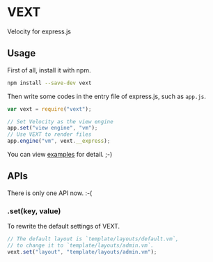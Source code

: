 # VEXT

Velocity for express.js

## Usage

First of all, install it with npm.

```bash
npm install --save-dev vext
```

Then write some codes in the entry file of express.js, such as `app.js`.

```js
var vext = require("vext");

// Set Velocity as the view engine
app.set("view engine", "vm");
// Use VEXT to render files
app.engine("vm", vext.__express);
```

You can view [examples](./examples) for detail. ;-)

## APIs

There is only one API now. :-(

### .set(key, value)

To rewrite the default settings of VEXT.

```js
// The default layout is `template/layouts/default.vm`,
// to change it to `template/layouts/admin.vm`.
vext.set("layout", "template/layouts/admin.vm");
```
